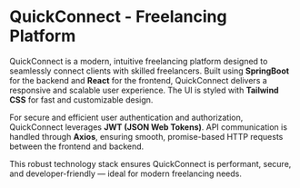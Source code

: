 # QuickConnect - Freelancing Platform

QuickConnect is a modern, intuitive freelancing platform designed to seamlessly connect clients with skilled freelancers. Built using **SpringBoot** for the backend and **React** for the frontend, QuickConnect delivers a responsive and scalable user experience. The UI is styled with **Tailwind CSS** for fast and customizable design.

For secure and efficient user authentication and authorization, QuickConnect leverages **JWT (JSON Web Tokens)**. API communication is handled through **Axios**, ensuring smooth, promise-based HTTP requests between the frontend and backend.

This robust technology stack ensures QuickConnect is performant, secure, and developer-friendly — ideal for modern freelancing needs.
